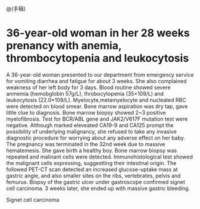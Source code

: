 @(手稿)
# 36-year-old woman in her 28 weeks prenancy with anemia, thrombocytopenia and leukocytosis

A 36-year-old woman presented to our department from emergency service for vomiting diarrhea and fatigue for about 3 weeks. She also complained weakness of her left body for 3 days. Blood routine showed severe anmemia (hemobglobin 57g/L), throbocytopenia (35×109/L) and leukocytosis (22.0×109/L). Myelocyte,metamyelocyte and nucleated RBC were detected on blood smear. Bone marrow aspiration was dry tap, gave little clue to diagnosis. Bone marrow biopsy showed 2~3 positive myelofibrosis. Test for BCR/ABL gene and JAK2/V617F mutation test were negative. Although marked eleveated CA19-9 and CA125 prompt the possibility of underlying malignancy, she refused to take any invasive diagnostic procedure for worrying about any adverse effect on her baby. The pregnancy was terminated in the 32nd week due to massive hematemesis. She gave birth a healthy boy. Bone marrow biopsy was repeated and malinant cells were detected. Immunohistological test showed the malignant cells expressing, suggestting their intestinal origin. The followed PET-CT scan detected an increased glucose-uptake mass at gastric angle, and also smaller sites on the ribs, vertebrates, pelvis and femurus. Biopsy of the gastric ulcer under gastroscope confirmed signet cell carcinoma. 3 weeks later, she ended up with massive gastric bleeding.

Signet cell carcinoma 
